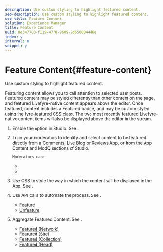```yaml
---
description: Use custom styling to highlight featured content.
seo-description: Use custom styling to highlight featured content.
seo-title: Feature Content
solution: Experience Manager
title: Feature Content
uuid: 0e347703-f119-4778-9609-2d6500844d6e
index: y
internal: n
snippet: y
---
```


# Feature Content{#feature-content}

Use custom styling to highlight featured content.

Featuring content allows you to call attention to selected user posts. Featured content may be styled differently than other content on the page, and featured Livefyre-native content appears above the editor. Once featured, content includes a Featured badge, and may be custom styled using the fyre-featured CSS class. The two most recently featured Livefyre-native content items will also be displayed above the editor in the stream.

1. Enable the option in Studio. See [](../../c-features-livefyre/c-content-collection-tags/t-enable-featuring-content-in-studio.md#t_enable_featuring_content_in_studio).
1. Train your moderators to identify and select content to be featured directly from a Comments, Live Blog or Reviews App, or from the App Content and ModQ sections of Studio.

       Moderators can:

    * [](../../c-features-livefyre/c-content-collection-tags/t-select-content-to-feature-from-studio.md#select_content_to_feature_from_studio)
    * [](../../c-features-livefyre/c-content-collection-tags/t-select-content-to-feature.md#t_select_content_to_feature)

1. Use CSS to style the way in which the content will be displayed in the App. See [](c_use_css_to_style_featured_content.md#c_use_css_to_style_featured_content).
1. Use API calls to automate the process. See [](c_feature_apis.md#c_feature_apis).

    * [Feature](#c_feature_apis/section_jpw_nqw_xz) 
    * [Unfeature](#c_feature_apis/section_knh_mqw_xz)

1. Aggregate Featured Content. See [](c_aggregated_featured_content_using_the_featured_apis.md#c_aggregated_featured_content_using_the_featured_apis).

    * [Featured (Network)](#c_aggregated_featured_content_using_the_featured_apis/section_cgm_1nw_xz) 
    * [Featured (Site)](#c_aggregated_featured_content_using_the_featured_apis/section_lq5_ymw_xz) 
    * [Featured (Collection)](#c_aggregated_featured_content_using_the_featured_apis/section_kgc_xmw_xz) 
    * [Featured (Head)](#c_aggregated_featured_content_using_the_featured_apis/section_n4b_lmw_xz)

